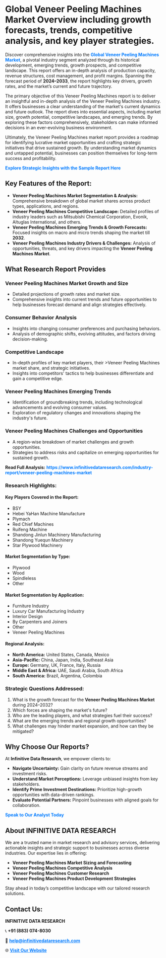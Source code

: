 <h1>Global Veneer Peeling Machines Market Overview including growth forecasts, trends, competitive analysis, and key player strategies.</h1>
<p>
Discover comprehensive insights into the 
<a href="https://www.infinitivedataresearch.com/industry-report/veneer-peeling-machines-market" rel="dofollow" style="color: #007BFF; text-decoration: none;"><strong>Global Veneer Peeling Machines Market</strong></a>, a pivotal industry segment analyzed through its historical development, emerging trends, growth prospects, and competitive landscape. This report offers an in-depth analysis of production capacity, revenue structures, cost management, and profit margins. Spanning the forecast period of <strong>2024–2033</strong>, the report highlights key drivers, growth rates, and the market’s current and future trajectory.
</p>
<p>
The primary objective of this Veneer Peeling Machines report is to deliver an insightful and in-depth analysis of the Veneer Peeling Machines industry. It offers businesses a clear understanding of the market's current dynamics and future outlook. The report dives into essential aspects, including market size, growth potential, competitive landscapes, and emerging trends. By exploring these factors comprehensively, stakeholders can make informed decisions in an ever-evolving business environment.
</p>
<p>
Ultimately, the Veneer Peeling Machines market report provides a roadmap for identifying lucrative market opportunities and crafting strategic initiatives that drive sustained growth. By understanding market dynamics and untapped potential, businesses can position themselves for long-term success and profitability.
</p>
<p>
<a href="https://www.infinitivedataresearch.com/request-sample/reportId=102423" style="color: #007BFF; text-decoration: none;"><strong>Explore Strategic Insights with the Sample Report Here</strong></a>
</p>

<h2>Key Features of the Report:</h2>
<ul>
<li><strong>Veneer Peeling Machines Market Segmentation & Analysis:</strong> Comprehensive breakdown of global market shares across product types, applications, and regions.</li>
<li><strong>Veneer Peeling Machines Competitive Landscape:</strong> Detailed profiles of industry leaders such as Mitsubishi Chemical Corporation, Evonik, Altuglas International, and others.</li>
<li><strong>Veneer Peeling Machines Emerging Trends & Growth Forecasts:</strong> Focused insights on macro and micro trends shaping the market till <strong>2032</strong>.</li>
<li><strong>Veneer Peeling Machines Industry Drivers & Challenges:</strong> Analysis of opportunities, threats, and key drivers impacting the <strong>Veneer Peeling Machines Market</strong>.</li>
</ul>

<h2>What Research Report Provides</h2>
<h3>Veneer Peeling Machines Market Growth and Size</h3>
<ul>
<li>Detailed projections of growth rates and market size.</li>
<li>Comprehensive insights into current trends and future opportunities to help businesses forecast demand and align strategies effectively.</li>
</ul>

<h3>Consumer Behavior Analysis</h3>
<ul>
<li>Insights into changing consumer preferences and purchasing behaviors.</li>
<li>Analysis of demographic shifts, evolving attitudes, and factors driving decision-making.</li>
</ul>

<h3>Competitive Landscape</h3>
<ul>
<li>In-depth profiles of key market players, their >Veneer Peeling Machines market share, and strategic initiatives.</li>
<li>Insights into competitors' tactics to help businesses differentiate and gain a competitive edge.</li>
</ul>

<h3>Veneer Peeling Machines Emerging Trends</h3>
<ul>
<li>Identification of groundbreaking trends, including technological advancements and evolving consumer values.</li>
<li>Exploration of regulatory changes and innovations shaping the industry's future.</li>
</ul>

<h3>Veneer Peeling Machines Challenges and Opportunities</h3>
<ul>
<li>A region-wise breakdown of market challenges and growth opportunities.</li>
<li>Strategies to address risks and capitalize on emerging opportunities for sustained growth.</li>
</ul>
<p><strong>Read Full Analysis:</strong> <a href="https://www.infinitivedataresearch.com/industry-report/veneer-peeling-machines-market" rel="dofollow" style="color: #007BFF; text-decoration: none;"><strong>https://www.infinitivedataresearch.com/industry-report/veneer-peeling-machines-market</strong></a></p>
<h3>Research Highlights:</h3>
<h4>Key Players Covered in the Report:</h4>
<ul><li>BSY</li><li>Hebei YaHan Machine Manufacture</li><li>Plymach</li><li>Red Chief Machines</li><li>Ruifeng Machine</li><li>Shandong Jinlun Machinery Manufacturing</li><li>Shandong Yuequn Machinery</li><li>Star Plywood Machinery</li></ul>
<h4>Market Segmentation by Type:</h4>
<ul><li>Plywood</li><li>Wood</li><li>Spindleless</li><li>Other</li></ul>
<h4>Market Segmentation by Application:</h4>
<ul><li>Furniture Industry</li><li>Luxury Car Manufacturing Industry</li><li>Interior Design</li><li>By Carpenters and Joiners</li><li>Other</li><li>Veneer Peeling Machines</li></ul>

<h4>Regional Analysis:</h4>
<ul>
<li><strong>North America:</strong> United States, Canada, Mexico</li>
<li><strong>Asia-Pacific:</strong> China, Japan, India, Southeast Asia</li>
<li><strong>Europe:</strong> Germany, UK, France, Italy, Russia</li>
<li><strong>Middle East & Africa:</strong> UAE, Saudi Arabia, South Africa</li>
<li><strong>South America:</strong> Brazil, Argentina, Colombia</li>
</ul>

<h3>Strategic Questions Addressed:</h3>
<ol>
<li>What is the growth forecast for the <strong>Veneer Peeling Machines Market</strong> during 2024–2032?</li>
<li>Which forces are shaping the market's future?</li>
<li>Who are the leading players, and what strategies fuel their success?</li>
<li>What are the emerging trends and regional growth opportunities?</li>
<li>What challenges may hinder market expansion, and how can they be mitigated?</li>
</ol>

<h2>Why Choose Our Reports?</h2>
<p>At <strong>Infinitive Data Research</strong>, we empower clients to:</p>
<ul>
<li><strong>Navigate Uncertainty:</strong> Gain clarity on future revenue streams and investment risks.</li>
<li><strong>Understand Market Perceptions:</strong> Leverage unbiased insights from key stakeholders.</li>
<li><strong>Identify Prime Investment Destinations:</strong> Prioritize high-growth opportunities with data-driven rankings.</li>
<li><strong>Evaluate Potential Partners:</strong> Pinpoint businesses with aligned goals for collaboration.</li>
</ul>
<p><a href="https://www.infinitivedataresearch.com/industry-report/veneer-peeling-machines-market" rel="dofollow" style="color: #007BFF; text-decoration: none;"><strong>Speak to Our Analyst Today</strong></a></p>

<h2>About INFINITIVE DATA RESEARCH</h2>
<p>We are a trusted name in market research and advisory services, delivering actionable insights and strategic support to businesses across diverse industries. Our expertise lies in offering:</p>
<ul>
<li><strong>Veneer Peeling Machines Market Sizing and Forecasting</strong></li>
<li><strong>Veneer Peeling Machines Competitive Analysis</strong></li>
<li><strong>Veneer Peeling Machines Customer Research</strong></li>
<li><strong>Veneer Peeling Machines Product Development Strategies</strong></li>
</ul>
<p>Stay ahead in today’s competitive landscape with our tailored research solutions.</p>

<h2>Contact Us:</h2>
<p><strong>INFINITIVE DATA RESEARCH</strong></p>
<p>📞 <strong>+91 (883) 074-8030</strong></p>
<p>📧 <strong><a href="mailto:help@infinitivedataresearch.com" style="color: #007BFF;">help@infinitivedataresearch.com</a></strong></p>
<p>🌐 <strong><a href="https://www.infinitivedataresearch.com" rel="dofollow" style="color: #007BFF;">Visit Our Website</a></strong></p>